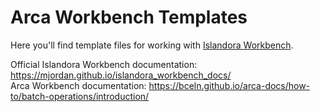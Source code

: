 # Arca Workbench Templates

Here you'll find template files for working with [Islandora Workbench](https://github.com/mjordan/islandora_workbench).

Official Islandora Workbench documentation: https://mjordan.github.io/islandora_workbench_docs/
<br>
Arca Workbench documentation: https://bceln.github.io/arca-docs/how-to/batch-operations/introduction/
